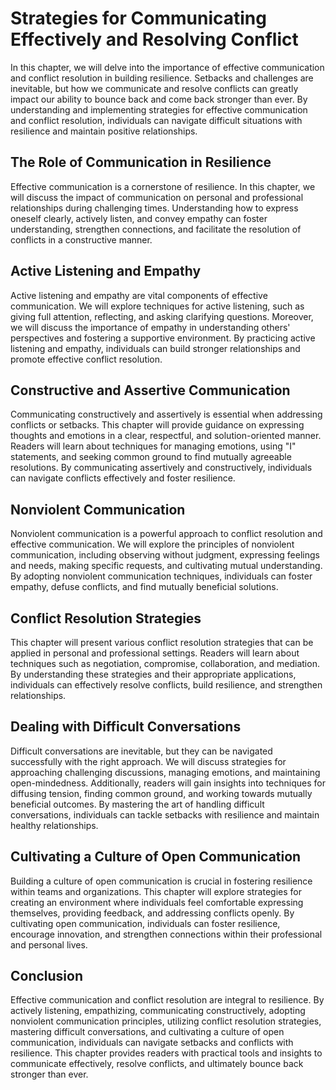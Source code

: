 Strategies for Communicating Effectively and Resolving Conflict
========================================================================

In this chapter, we will delve into the importance of effective communication and conflict resolution in building resilience. Setbacks and challenges are inevitable, but how we communicate and resolve conflicts can greatly impact our ability to bounce back and come back stronger than ever. By understanding and implementing strategies for effective communication and conflict resolution, individuals can navigate difficult situations with resilience and maintain positive relationships.

**The Role of Communication in Resilience**
-------------------------------------------

Effective communication is a cornerstone of resilience. In this chapter, we will discuss the impact of communication on personal and professional relationships during challenging times. Understanding how to express oneself clearly, actively listen, and convey empathy can foster understanding, strengthen connections, and facilitate the resolution of conflicts in a constructive manner.

**Active Listening and Empathy**
--------------------------------

Active listening and empathy are vital components of effective communication. We will explore techniques for active listening, such as giving full attention, reflecting, and asking clarifying questions. Moreover, we will discuss the importance of empathy in understanding others' perspectives and fostering a supportive environment. By practicing active listening and empathy, individuals can build stronger relationships and promote effective conflict resolution.

**Constructive and Assertive Communication**
--------------------------------------------

Communicating constructively and assertively is essential when addressing conflicts or setbacks. This chapter will provide guidance on expressing thoughts and emotions in a clear, respectful, and solution-oriented manner. Readers will learn about techniques for managing emotions, using "I" statements, and seeking common ground to find mutually agreeable resolutions. By communicating assertively and constructively, individuals can navigate conflicts effectively and foster resilience.

**Nonviolent Communication**
----------------------------

Nonviolent communication is a powerful approach to conflict resolution and effective communication. We will explore the principles of nonviolent communication, including observing without judgment, expressing feelings and needs, making specific requests, and cultivating mutual understanding. By adopting nonviolent communication techniques, individuals can foster empathy, defuse conflicts, and find mutually beneficial solutions.

**Conflict Resolution Strategies**
----------------------------------

This chapter will present various conflict resolution strategies that can be applied in personal and professional settings. Readers will learn about techniques such as negotiation, compromise, collaboration, and mediation. By understanding these strategies and their appropriate applications, individuals can effectively resolve conflicts, build resilience, and strengthen relationships.

**Dealing with Difficult Conversations**
----------------------------------------

Difficult conversations are inevitable, but they can be navigated successfully with the right approach. We will discuss strategies for approaching challenging discussions, managing emotions, and maintaining open-mindedness. Additionally, readers will gain insights into techniques for diffusing tension, finding common ground, and working towards mutually beneficial outcomes. By mastering the art of handling difficult conversations, individuals can tackle setbacks with resilience and maintain healthy relationships.

**Cultivating a Culture of Open Communication**
-----------------------------------------------

Building a culture of open communication is crucial in fostering resilience within teams and organizations. This chapter will explore strategies for creating an environment where individuals feel comfortable expressing themselves, providing feedback, and addressing conflicts openly. By cultivating open communication, individuals can foster resilience, encourage innovation, and strengthen connections within their professional and personal lives.

**Conclusion**
--------------

Effective communication and conflict resolution are integral to resilience. By actively listening, empathizing, communicating constructively, adopting nonviolent communication principles, utilizing conflict resolution strategies, mastering difficult conversations, and cultivating a culture of open communication, individuals can navigate setbacks and conflicts with resilience. This chapter provides readers with practical tools and insights to communicate effectively, resolve conflicts, and ultimately bounce back stronger than ever.

